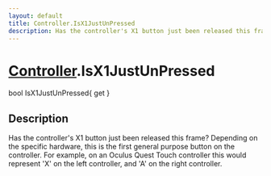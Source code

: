 ```yaml
---
layout: default
title: Controller.IsX1JustUnPressed
description: Has the controller's X1 button just been released this frame? Depending on the specific hardware, this is the first general purpose button on the controller. For example, on an Oculus Quest Touch controller this would represent 'X' on the left controller, and 'A' on the right controller.
---
```

# [Controller]({{site.url}}/Pages/Reference/Controller.html).IsX1JustUnPressed

<div class='signature' markdown='1'>
bool IsX1JustUnPressed{ get }
</div>

## Description
Has the controller's X1 button just been released this
frame? Depending on the specific hardware, this is the first
general purpose button on the controller. For example, on an
Oculus Quest Touch controller this would represent 'X' on the
left controller, and 'A' on the right controller.


